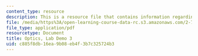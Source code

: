 ```yaml
---
content_type: resource
description: This is a resource file that contains information regarding demo 3.
file: /media/https%3A/open-learning-course-data-rc.s3.amazonaws.com/2-71-optics-spring-2014/c885f8db16ea9b08eb4f3b7c325724b3_MIT2_71S14_Demo_3.pdf
file_type: application/pdf
resourcetype: Document
title: Optics, Lab Demo 3
uid: c885f8db-16ea-9b08-eb4f-3b7c325724b3
---
```

